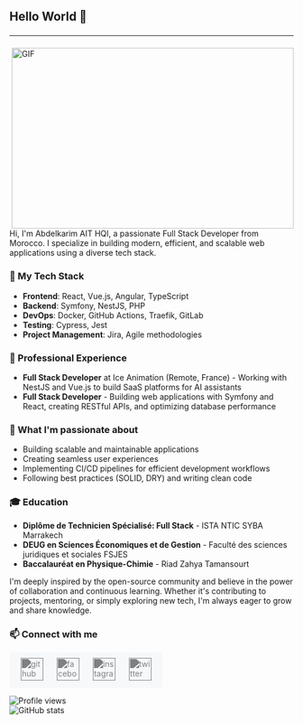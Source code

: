 ## Hello World 👋<hr/>
<img align="right" alt="GIF" src="https://github.com/ait-79i/images/blob/main/mine.gif" width="500" height="320" />

Hi, I'm Abdelkarim AIT HQI, a passionate Full Stack Developer from Morocco. I specialize in building modern, efficient, and scalable web applications using a diverse tech stack.

### 🚀 My Tech Stack
- **Frontend**: React, Vue.js, Angular, TypeScript
- **Backend**: Symfony, NestJS, PHP
- **DevOps**: Docker, GitHub Actions, Traefik, GitLab
- **Testing**: Cypress, Jest
- **Project Management**: Jira, Agile methodologies

### 💼 Professional Experience
- **Full Stack Developer** at Ice Animation (Remote, France) - Working with NestJS and Vue.js to build SaaS platforms for AI assistants
- **Full Stack Developer** - Building web applications with Symfony and React, creating RESTful APIs, and optimizing database performance

### 🌱 What I'm passionate about
- Building scalable and maintainable applications
- Creating seamless user experiences
- Implementing CI/CD pipelines for efficient development workflows
- Following best practices (SOLID, DRY) and writing clean code

### 🎓 Education
- **Diplôme de Technicien Spécialisé: Full Stack** - ISTA NTIC SYBA Marrakech
- **DEUG en Sciences Économiques et de Gestion** - Faculté des sciences juridiques et sociales FSJES
- **Baccalauréat en Physique-Chimie** - Riad Zahya Tamansourt

I'm deeply inspired by the open-source community and believe in the power of collaboration and continuous learning. Whether it's contributing to projects, mentoring, or simply exploring new tech, I'm always eager to grow and share knowledge.

### 📫 Connect with me
<div style="background-color: #f6f8fa; padding: 10px; border-radius: 6px; display: inline-block;">
  <a href="https://github.com/ait-79i"><img src='https://cdn.jsdelivr.net/npm/simple-icons@3.0.1/icons/github.svg' alt='github' height='40' style="margin: 0 10px; filter: invert(0.5);"></a>
  <a href="https://www.facebook.com/100009116640205"><img src='https://cdn.jsdelivr.net/npm/simple-icons@3.0.1/icons/facebook.svg' alt='facebook' height='40' style="margin: 0 10px; filter: invert(0.5);"></a>
  <a href="https://www.instagram.com/ait79i/"><img src='https://cdn.jsdelivr.net/npm/simple-icons@3.0.1/icons/instagram.svg' alt='instagram' height='40' style="margin: 0 10px; filter: invert(0.5);"></a>
  <a href="https://twitter.com/@ait_79i"><img src='https://cdn.jsdelivr.net/npm/simple-icons@3.0.1/icons/twitter.svg' alt='twitter' height='40' style="margin: 0 10px; filter: invert(0.5);"></a>
</div>

![Profile views](https://komarev.com/ghpvc/?username=ait-79i&color=green) 
<br/>
![GitHub stats](https://github-readme-stats.vercel.app/api?username=ait-79i&show_icons=true) 
